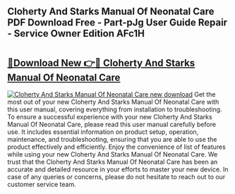## Cloherty And Starks Manual Of Neonatal Care PDF Download Free - Part-pJg User Guide Repair - Service Owner Edition AFc1H

# <h2><a href="http://bc24082.oget.top/?id=Cloherty+And+Starks+Manual+Of+Neonatal+Care">🔗Download New 👉🔴 Cloherty And Starks Manual Of Neonatal Care</a></h2>

[![Cloherty And Starks Manual Of Neonatal Care new download](https://i.imgur.com/5g1atiW.png)](http://bc24082.oget.top/?id=Cloherty+And+Starks+Manual+Of+Neonatal+Care)
Get the most out of your new Cloherty And Starks Manual Of Neonatal Care with this user manual, covering everything from installation to troubleshooting. To ensure a successful experience with your new Cloherty And Starks Manual Of Neonatal Care, please read this user manual carefully before use. It includes essential information on product setup, operation, maintenance, and troubleshooting, ensuring that you are able to use the product effectively and efficiently. Enjoy the convenience of list of features while using your new Cloherty And Starks Manual Of Neonatal Care. We trust that the Cloherty And Starks Manual Of Neonatal Care has been an accurate and detailed resource in your efforts to master your new device. In case of any queries or concerns, please do not hesitate to reach out to our customer service team.
